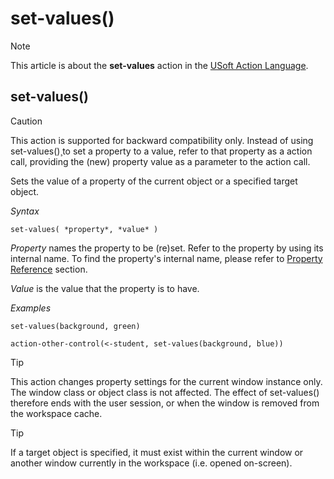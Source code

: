 # set-values()



> [!NOTE]
> This article is about the **set-values** action in the [USoft Action Language](/docs/Task%20flow/Action%20Language%20reference/USoft%20Action%20Language.md).

## **set-values()**

> [!CAUTION]
> This action is supported for backward compatibility only. Instead of using set-values()¸to set a property to a value, refer to that property as a action call, providing the (new) property value as a parameter to the action call.

Sets the value of a property of the current object or a specified target object.

*Syntax*

```
set-values( *property*, *value* )
```

*Property* names the property to be (re)set. Refer to the property by using its internal name. To find the property's internal name, please refer to [Property Reference](/docs/Task%20flow/Action%20Language%20reference/Property%20reference.md) section.

*Value* is the value that the property is to have.

*Examples*

```
set-values(background, green)
```

```
action-other-control(<-student, set-values(background, blue))
```

> [!TIP]
> This action changes property settings for the current window instance only. The window class or object class is not affected. The effect of set-values() therefore ends with the user session, or when the window is removed from the workspace cache.

> [!TIP]
> If a target object is specified, it must exist within the current window or another window currently in the workspace (i.e. opened on-screen).
